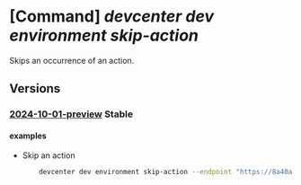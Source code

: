 # [Command] _devcenter dev environment skip-action_

Skips an occurrence of an action.

## Versions

### [2024-10-01-preview](/Resources/data-plane/microsoft.devcenter/L3Byb2plY3RzL3t9L3VzZXJzL3t9L2Vudmlyb25tZW50cy97fS9hY3Rpb25zL3t9OnNraXA=/2024-10-01-preview.xml) **Stable**

<!-- data-plane:microsoft.devcenter /projects/{}/users/{}/environments/{}/actions/{}:skip 2024-10-01-preview -->

#### examples

- Skip an action
    ```bash
        devcenter dev environment skip-action --endpoint "https://8a40af38-3b4c-4672-a6a4-5e964b1870ed- contosodevcenter.centralus.devcenter.azure.com/" --name "mydevenv" --project-name "DevProject" --user-id "00000000-0000-0000-0000-000000000000" --action-name "myEnv-Delete"
    ```
